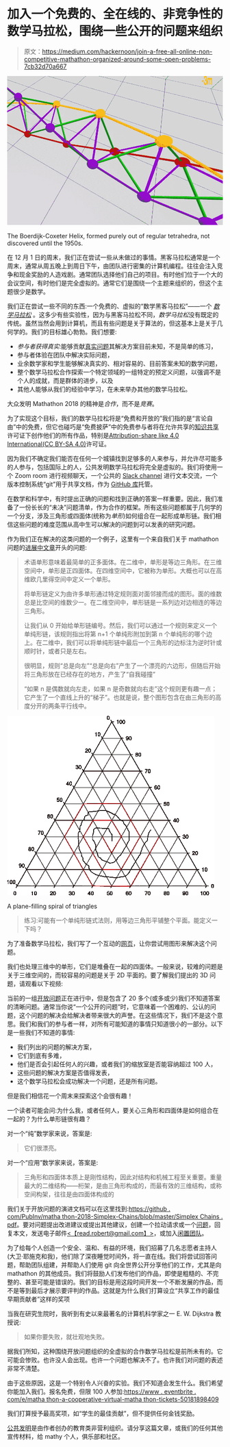 # 加入一个免费的、全在线的、非竞争性的数学马拉松，围绕一些公开的问题来组织

> 原文：<https://medium.com/hackernoon/join-a-free-all-online-non-competitive-mathathon-organized-around-some-open-problems-7cb32d70a667>

![](img/a9a4775340c158136c0196f802750709.png)

The Boerdijk-Coxeter Helix, formed purely out of regular tetrahedra, not discovered until the 1950s.

在 12 月 1 日的周末，我们正在尝试一些从未做过的事情。黑客马拉松通常是一个周末，通常从周五晚上到周日下午，由团队进行密集的计算机编程。往往会注入竞争和现金奖励的人造戏剧。通常团队选择他们自己的项目。有时他们位于一个大的会议空间，有时他们是完全虚拟的。通常它们是围绕一个主题来组织的，但这个主题很少是数学。

我们正在尝试一些不同的东西:一个免费的、虚拟的“数学黑客马拉松”——一个 [*数学马拉松*](https://www.eventbrite.com/e/mathathon-a-cooperative-virtual-mathathon-tickets-50181898409) 。这多少有些实验性，因为与黑客马拉松不同，*数学马拉松*没有既定的传统。虽然当然会用到计算机，而且有些问题是关于算法的，但这基本上是关于几何学的。我们的目标雄心勃勃。我们想要:

*   *参与者获得真实*:能够贡献[真实问题](https://github.com/PubInv/Mathathon-2018-Simplex-Chains/blob/master/SimplexChains.pdf)其解决方案目前未知，不是简单的练习，
*   参与者体验在团队中解决实际问题，
*   业余数学家和学生能够解决真实的、相对容易的、目前答案未知的数学问题，
*   整个数学马拉松合作探索一个特定领域的一组特定的预定义问题，以强调不是个人的成就，而是群体的进步，以及
*   其他人能够从我们的经验中学习，在未来举办其他的数学马拉松。

大众发明 Mathathon 2018 的精神是*合作*，而不是*竞赛*。

为了实现这个目标，我们的数学马拉松将是“免费和开放的”我们指的是“言论自由”中的免费，但它也碰巧是“免费披萨”中的免费参与者将在允许共享的[知识共享](https://en.wikipedia.org/wiki/Creative_Commons_license)许可证下创作他们的所有作品，特别是[Attribution-share like 4.0 International(CC BY-SA 4.0)](https://creativecommons.org/licenses/by-sa/4.0/)许可证。

因为我们不确定我们能否在任何一个城镇找到足够多的人来参与，并允许尽可能多的人参与，包括国际上的人，公共发明数学马拉松将完全是虚拟的。我们将使用一个 Zoom room 进行视频聊天，一个公共的 [Slack channel](https://pubinv-mathathon-2018.slack.com/) 进行文本交流，一个版本控制系统“git”用于共享文档，作为 [GitHub 库](https://github.com/PubInv/Mathathon-2018-Simplex-Chains)托管。

在数学和科学中，有时提出正确的问题和找到正确的答案一样重要。因此，我们准备了一份长长的“未决”问题清单，作为合作的框架。所有这些问题都属于几何学的一个分支，涉及三角形或四面体(统称为*单形*)如何组合在一起形成单形链。我们相信这些问题的难度范围从高中生可以解决的问题到可以发表的研究问题。

作为我们正在解决的这类问题的一个例子，这里有一个来自我们关于 mathathon 问题的[进展中文章](https://github.com/PubInv/Mathathon-2018-Simplex-Chains/blob/master/SimplexChains.pdf)开头的问题:

> 术语单形意味着最简单的正多面体。在二维中，单形是等边三角形。在三维空间中，单形是正四面体。在四维空间中，它被称为单形。大概也可以在高维欧几里得空间中定义一个单形。
> 
> 将单形链定义为由许多单形通过特定规则面对面邻接而成的图形。面的维数总是比空间的维数少一。在二维空间中，单形链是一系列边对边相连的等边三角形。
> 
> 让我们从 0 开始给单形链编号。然后，我们可以通过一个规则来定义一个单纯形链，该规则指出将第 n+1 个单纯形附加到第 n 个单纯形的哪个边上。在二维中，我们可以将单纯形链中最后一个三角形的边标注为逆时针或顺时针，或者只是左右。
> 
> 很明显，规则“总是向左”“总是向右”产生了一个漂亮的六边形，但随后开始将三角形放在已经存在的地方，产生了“自我碰撞”
> 
> “如果 n 是偶数就向左走，如果 n 是奇数就向右走”这个规则更有趣一点；它产生了一个直线上升的“梯子”。也就是说，整个图形包含在由三角形的高度分开的两条平行线中。

![](img/df7f3ced4229e60a4f69a4dcf8380014.png)

A plane-filling spiral of triangles

> 练习:可能有一个单纯形链式法则，用等边三角形平铺整个平面。能定义一下吗？

为了准备数学马拉松，我们写了一个互动的[网页](https://pubinv.github.io/Mathathon-2018-Simplex-Chains/platforms/index.html)，让你尝试用图形来解决这个问题。

我们也处理三维中的单形，它们是堆叠在一起的四面体。一般来说，较难的问题是关于三维空间的，而较容易的问题是关于 2D 平面的。要了解我们提出的 3D 问题，请观看以下视频:

当前的一组[开放问题](https://en.wikipedia.org/wiki/Open_problem)正在进行中，但是包含了 20 多个(或多或少)我们不知道答案的清晰问题。通常当你说“一个公开的问题”时，它意味着一个困难的、公认的问题，这个问题的解决会给解决者带来很大的声誉。在这些情况下，我们不是这个意思。我们和我们的参与者一样，对所有可能知道的事情只知道很小的一部分。以下是一些我们不知道的事情:

*   我们列出的问题的解决方案，
*   它们到底有多难，
*   他们是否会引起任何人的兴趣，或者我们的缩放室是否能容纳超过 100 人，
*   这些问题的解决方案是否值得发表，
*   这个数学马拉松会成功解决一个问题，还是所有问题。

但是我们相信花一个周末来探索这个会很有趣！

一个读者可能会问:为什么我，或者任何人，要关心三角形和四面体是如何组合在一起的？为什么单形链很有趣？

对一个“纯”数学家来说，答案是:

> 它们很漂亮。

对一个“应用”数学家来说，答案是:

> 三角形和四面体本质上是刚性结构，因此对结构和机械工程至关重要。重量最大的二维结构——桁架，是由三角形构成的，而最有效的三维结构，或称空间构架，往往是由四面体构成的

我们关于开放问题的演进文档可以在这里找到:[https://github . com/PubInv/matha thon-2018-Simplex-Chains/blob/master/Simplex Chains . pdf](https://github.com/PubInv/Mathathon-2018-Simplex-Chains/blob/master/SimplexChains.pdf)。要对问题提出改进建议或提出其他建议，创建一个拉动请求或一个[问题](https://github.com/PubInv/Mathathon-2018-Simplex-Chains/issues)，回复本文，发送电子邮件[<【read.robert@gmail.com】>](mailto:read.robert@gmail.com)，或加入[闲置团队](https://join.slack.com/t/pubinv-mathathon-2018/shared_invite/enQtNDQwMTgxOTE0MTAyLTc5ZWM5ZmEzZmY1YjA2ZDE4ZTE5YzliNjViY2JmZjhhYTIyMjFiNDY4OWUyYzdmYWY1NTg2ODBmMzk0ODdkOGU)。

为了给每个人创造一个安全、温和、有益的环境，我们招募了几名志愿者主持人(大卫·耶施克和我)，他们除了深夜睡觉时间外，将一直在线。我们将尝试回答问题，帮助团队组建，并帮助人们使用 git 向全世界公开分享他们的工作，尤其是向 mathathon 的其他成员。我们将鼓励人们发布他们的作品，即使是粗糙的、不完整的、甚至可能是错误的。我们的目标是用这段时间开发一个不断发展的作品，而不是等到最后才展示要评判的作品。这就是为什么我们打算设立“共享工作的最佳早期贡献者”这样的奖项

当我在研究生院时，我听到有史以来最著名的计算机科学家之一 E. W. Dijkstra 教授说:

> 如果你要失败，就壮观地失败。

据我们所知，这种围绕开放问题组织的全虚拟的合作数学马拉松是前所未有的。它可能会惨败。也许没人会出现。也许一个问题也解决不了。也许我们对问题的表述非常不清楚。

由于这些原因，这是一个特别令人兴奋的实验。我们不知道会发生什么。我们希望你能加入我们。报名免费，但限 100 人参加:[https://www . eventbrite . com/e/matha thon-a-cooperative-virtual-matha thon-tickets-50181898409](https://www.eventbrite.com/e/mathathon-a-cooperative-virtual-mathathon-tickets-50181898409)

我们打算授予最高奖项，如“学生的最佳贡献”，但不提供任何金钱奖励。

[公共发明](https://pubinv.github.io/PubInv/)是由作者创办的教育类非营利组织。请分享这篇文章，或我们的任何其他宣传材料，给 mathy 个人，俱乐部和社区。